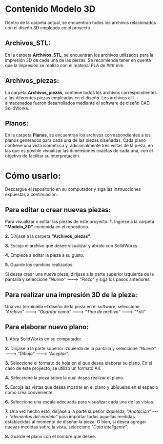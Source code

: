 # Contenido Modelo 3D
Dentro de la carpeta actual, se encuentran todos los archivos relacionados con el diseño 3D empleado en el proyecto.

## Archivos_STL:
En la carpeta **Archivos_STL**, se encuentran los archivos utilizados para la impresión 3D de cada una de las piezas. Se recomienda tener en cuenta que la impresión se realizó con el material PLA de ### mm.

## Archivos_piezas:
La carpeta **Archivos_piezas**, contiene todos los archivos correspondientes a las diferentes piezas empleadas en el diseño. Los archivos allí almacenados fueron desarrollados mediante el software de diseño CAD SolidWorks.

## Planos:
En la carpeta **Planos**, se encuentran los archivos correspondientes a los planos generados para cada una de las piezas diseñadas. Cada plano contiene una vista isométrica y, adicionalmente tres vistas de la pieza, en las que es posible visualizar las dimensiones exactas de cada una, con el objetivo de facilitar su interpretación. 

# Cómo usarlo:
Descargue el repositorio en su computador y siga las instrucciones expuestas a continuación.

## Para editar o crear nuevas piezas:
Para visualizar o editar las piezas de este proyecto:
**1.** Ingrese a la carpeta **"Modelo_3D"** contenida en el repositorio.

**2.** Diríjase a la carpeta **"Archivos_piezas"**.

**3.** Escoja el archivo que desee visualizar y ábralo con SolidWorks.

**4.** Empiece a editar la pieza a su gusto.

**5.** Guarde los cambios realizados.

Si desea crear una nueva pieza, diríjase a la parte superior izquierda de la pantalla y seleccione _"Nuevo"_ ---> _"Pieza"_ y siga los pasos anteriores.

## Para realizar una impresión 3D de la pieza:
Una vez terminado el diseño de la pieza en el software, seleccione _"Archivo"_ ---> _"Guardar como"_ ---> _"Tipo de archivo"_ ---> "*.stl"

## Para elaborar nuevo plano:
**1.** Abra SolidWorks en su computador.

**2.** Diríjase a la parte superior izquierda de la pantalla y seleccione _"Nuevo"_ ---> _"Dibujo"_ ---> _"Aceptar"_.

**3.** Seleccione el formato de hoja en el que desea elaborar su plano. En el caso de este proyecto, se utilizó un formato A4.

**4.** Seleccione la pieza sobre la cual desea realizar el plano.

**5.** Escoja las vistas que desea mostrar en el plano y ubíquelas en el espacio como crea conveniente.

**6.** Seleccione una escala adecuada para visualizar cada una de las vistas.

**7.** Una vez hecho esto, diríjase a la parte superior izquierda, _"Anotación"_ ---> _"Elementos del modelo"_ para importar todas aquellas medidas establecidas al momento de diseñar la pieza. O bien, si desea agregar nuevas medidas sobre la vista, seleccione _"Cota inteligente"_.

**8.** Guarde el plano con el nombre que desee.
